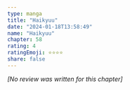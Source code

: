 ```yaml
---
type: manga
title: "Haikyuu"
date: "2024-01-18T13:58:49"
name: "Haikyuu"
chapter: 58
rating: 4
ratingEmoji: ⭐️⭐️⭐️⭐️
share: false
---
```


*[No review was written for this chapter]*
